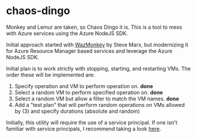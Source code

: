 # chaos-dingo
Monkey and Lemur are taken, so Chaos Dingo it is.  This is a tool to mess with
Azure services using the Azure NodeJS SDK.

Initial approach started with [WazMonkey](https://github.com/smarx/WazMonkey) 
by Steve Marx, but modernizing it for Azure Resource Manager based services
and leverage the Azure NodeJS SDK.

Initial plan is to work strictly with stopping, starting, and restarting VMs.
The order these will be implemented are:

1.  Specify operation and VM to perform operation on.  **done**
2.  Select a random VM to perform specified operation on.  **done**
3.  Select a random VM but allow a filter to match the VM names.  **done**
4.  Add a "test plan" that will perform random operations on VMs allowed by (3) and specify durations (absolute and random)
    
Initially, this utility will require the use of a service principal.  If one isn't 
familiar with service principals, I recommend taking a look 
[here](http://innerdot.com/tag/active-directory.html).
